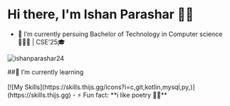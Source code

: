 # Hi there, I'm Ishan Parashar 👋🏻

- 🔭 I’m currently persuing Bachelor of Technology in Computer science 👨🏻‍💻 | CSE'25🎓
<p align="left"> <img src="https://komarev.com/ghpvc/?username=ishanparashar24&label=Profile%20views&color=0e75b6&style=flat" alt="ishanparashar24" /> </p>
  ##🌱 I’m currently learning <br> <br>
      [![My Skills](https://skills.thijs.gg/icons?i=c,git,kotlin,mysql,py,)](https://skills.thijs.gg)
- ⚡ Fun fact: **i like poetry ✌🏻**
<!--
- 👯 I’m looking to collaborate on ...
- 🤔 I’m looking for help with ...
- 💬 Ask me about ...
- 📫 How to reach me: ...
- 😄 Pronouns: ...
-->

